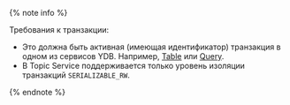 {% note info %}

Требования к транзакции:

* Это должна быть активная (имеющая идентификатор) транзакция в одном из сервисов YDB. Например, [Table](https://github.com/ydb-platform/ydb-java-sdk/blob/master/table/src/main/java/tech/ydb/table/transaction/TableTransaction.java) или [Query](https://github.com/ydb-platform/ydb-java-sdk/blob/master/query/src/main/java/tech/ydb/query/QueryTransaction.java).
* В Topic Service поддерживается только уровень изоляции транзакций `SERIALIZABLE_RW`.

{% endnote %}